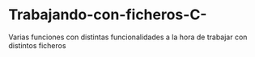 # Trabajando-con-ficheros-C-
Varias funciones con distintas funcionalidades a la hora de trabajar con distintos ficheros
